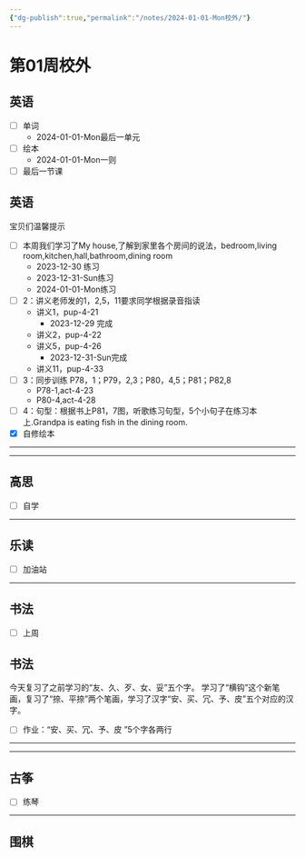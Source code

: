 ```yaml
---
{"dg-publish":true,"permalink":"/notes/2024-01-01-Mon校外/"}
---
```



# 第01周校外
## 英语
- [ ] 单词
	- 2024-01-01-Mon最后一单元
- [ ] 绘本
	- 2024-01-01-Mon一则
- [ ] 最后一节课
	
<div class="transclusion internal-embed is-loaded"><div class="markdown-embed">



## 英语
宝贝们温馨提示
- [ ] 本周我们学习了My house,了解到家里各个房间的说法，bedroom,living room,kitchen,hall,bathroom,dining room
	- 2023-12-30 练习
	- 2023-12-31-Sun练习
	- 2024-01-01-Mon练习
- [ ] 2：讲义老师发的1，2,5，11要求同学根据录音指读
	- 讲义1，pup-4-21
		- 2023-12-29 完成
	- 讲义2，pup-4-22
	- 讲义5，pup-4-26
		- 2023-12-31-Sun完成
	- 讲义11，pup-4-33
- [ ] 3：同步训练 P78，1；P79，2,3；P80，4,5；P81；P82,8
	- P78-1,act-4-23
	- P80-4,act-4-28
- [ ] 4：句型：根据书上P81，7图，听歌练习句型，5个小句子在练习本上.Grandpa is eating fish in the dining room.
- [x] 自修绘本
---

</div></div>

---
## 高思
- [ ] 自学

---
## 乐读
- [ ] 加油站
---
## 书法
- [ ] 上周
	
<div class="transclusion internal-embed is-loaded"><div class="markdown-embed">



## 书法
今天复习了之前学习的“友、久、歹、女、妥”五个字。
学习了“横钩”这个新笔画，复习了“捺、平捺”两个笔画，学习了汉字“安、买、冗、予、皮”五个对应的汉字。
- [ ] 作业：“安、买、冗、予、皮 ”5个字各两行

---

</div></div>

---
## 古筝
- [ ] 练琴
---
## 围棋
